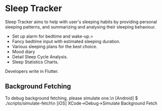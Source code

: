 # Sleep Tracker

Sleep Tracker aims to help with user's sleeping habits by providing personal sleeping patterns, and summarizing and analysing their sleeping behaviour.

- Set up alarm for bedtime and wake-up.>
- Fancy bedtime input with estimated sleeping duration.
- Various sleeping plans for the best choice.
- Mood diary
- Detail Sleep Cycle Analysis.
- Sleep Statistics Charts.

Developers write in Flutter.

## Background Fetching

To debug background fetching, please simulate one.\n [Android] \$ ./scripts/simulate-fetch\n [iOS] XCode->Debug->Simulate Background Fetch
